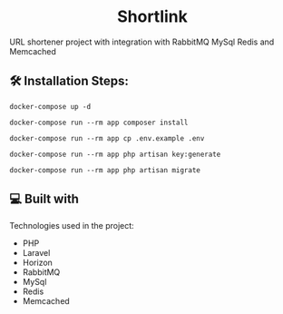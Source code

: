 <h1 align="center" id="title">Shortlink</h1>

<p id="description">URL shortener project with integration with RabbitMQ MySql Redis and Memcached</p>

<h2>🛠️ Installation Steps:</h2>

```
docker-compose up -d
```

```
docker-compose run --rm app composer install
```

```
docker-compose run --rm app cp .env.example .env
```

```
docker-compose run --rm app php artisan key:generate
```

```
docker-compose run --rm app php artisan migrate
```



<h2>💻 Built with</h2>

Technologies used in the project:

*   PHP
*   Laravel
*   Horizon
*   RabbitMQ
*   MySql
*   Redis
*   Memcached
